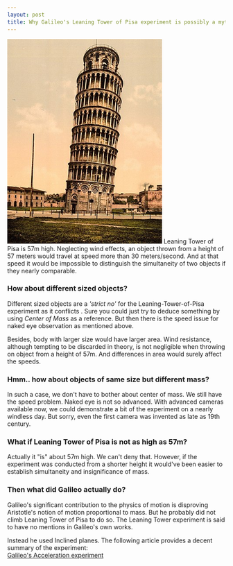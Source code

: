 ```yaml
---
layout: post
title: Why Galileo's Leaning Tower of Pisa experiment is possibly a myth?
---
```

<img class="center-img" src="../assets/images/lean.jpg" alt="lean" />
Leaning Tower of Pisa is 57m high.  
Neglecting wind effects, an object thrown from a height of 57 meters would travel at speed more than 30 meters/second. And at that speed it would be impossible to distinguish the simultaneity of two objects if they nearly comparable.  

### How about different sized objects?
Different sized objects are a *'strict no'* for the Leaning-Tower-of-Pisa experiment as it conflicts . Sure you could just try to deduce something by using *Center of Mass* as a reference. But then there is the speed issue for naked eye observation as mentioned above.  

Besides, body with larger size would have larger area. Wind resistance, although tempting to be discarded in theory, is not negligible when throwing on object from a height of 57m. And differences in area would surely affect the speeds.  

### Hmm.. how about objects of same size but different mass?
In such a case, we don't have to bother about center of mass. We still have the speed problem. Naked eye is not so advanced. With advanced cameras available now, we could demonstrate a bit of the experiment on a nearly windless day. But sorry, even the first camera was invented as late as 19th century.  

### What if Leaning Tower of Pisa is not as high as 57m?
Actually it "is" about 57m high. We can't deny that. However, if the experiment was conducted from a shorter height it would've  been easier to establish simultaneity and insignificance of mass.

### Then what did Galileo actually do?
Galileo's significant contribution to the physics of motion is disproving Aristotle's notion of motion proportional to mass. But he probably did not climb Leaning Tower of Pisa to do so. The Leaning Tower experiment is said to have no mentions in Galileo's own works.

Instead he used Inclined planes. The following article provides a decent summary of the experiment:  
[Galileo's Acceleration experiment](https://galileoandeinstein.phys.virginia.edu/lectures/gal_accn96.htm)

